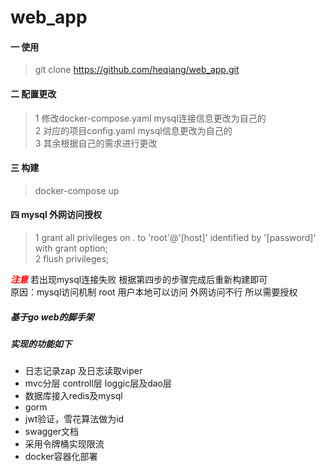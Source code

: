 # web_app

#### 一 使用
> git clone https://github.com/heqiang/web_app.git
#### 二 配置更改
> 1 修改docker-compose.yaml mysql连接信息更改为自己的  
> 2 对应的项目config.yaml mysql信息更改为自己的  
> 3 其余根据自己的需求进行更改
#### 三 构建
 > docker-compose up  
#### 四 mysql 外网访问授权
> 1 grant all privileges on *.* to 'root'@'[host]' identified by '[password]' with grant option;   
> 2 flush privileges;  

<font style="color:red">***注意***</font>
若出现mysql连接失败 根据第四步的步骤完成后重新构建即可  
原因：mysql访问机制 root 用户本地可以访问 外网访问不行 所以需要授权


##### 基于go web的脚手架  
##### 实现的功能如下 
+ 日志记录zap 及日志读取viper
+ mvc分层 controll层  loggic层及dao层
+ 数据库接入redis及mysql
+ gorm
+ jwt验证，雪花算法做为id
+ swagger文档
+ 采用令牌桶实现限流
+ docker容器化部署

